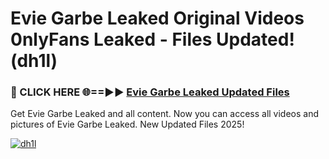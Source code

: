 # Evie Garbe Leaked Original Videos 0nlyFans Leaked - Files Updated! (dh1l)

<h3>🔴 CLICK HERE 🌐==►► <a href="https://tinyurl.com/ms9xzufz" rel="nofollow">Evie Garbe Leaked Updated Files</a></h3>

Get Evie Garbe Leaked and all content. Now you can access all videos and pictures of Evie Garbe Leaked. New Updated Files 2025!

[![dh1l](https://i.imgur.com/ppqm5kG.gif)](https://tinyurl.com/ms9xzufz)
